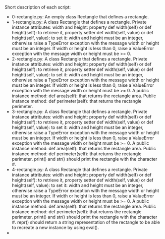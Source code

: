 Short description of each script:
+ 0-rectangle.py: An empty class Rectangle that defines a rectangle.
+ 1-rectangle.py: A class Rectangle that defines a rectangle. Private instance attributes: width and height: property def width(self) or def height(self): to retrieve it, property setter def width(self, value) or def height(self, value): to set it: width and height must be an integer, otherwise raise a TypeError exception with the message width or height must be an integer. If width or height is less than 0, raise a ValueError exception with the message width or height must be >= 0.
+ 2-rectangle.py: A class Rectangle that defines a rectangle. Private instance attributes: width and height: property def width(self) or def height(self): to retrieve it, property setter def width(self, value) or def height(self, value): to set it: width and height must be an integer, otherwise raise a TypeError exception with the message width or height must be an integer. If width or height is less than 0, raise a ValueError exception with the message width or height must be >= 0. A public instance method: def area(self): that returns the rectangle area. Public instance method: def perimeter(self): that returns the rectangle perimeter.
+ 3-rectangle.py: A class Rectangle that defines a rectangle. Private instance attributes: width and height: property def width(self) or def height(self): to retrieve it, property setter def width(self, value) or def height(self, value): to set it: width and height must be an integer, otherwise raise a TypeError exception with the message width or height must be an integer. If width or height is less than 0, raise a ValueError exception with the message width or height must be >= 0. A public instance method: def area(self): that returns the rectangle area. Public instance method: def perimeter(self): that returns the rectangle perimeter. print() and str() should print the rectangle with the character #.
+ 4-rectangle.py: A class Rectangle that defines a rectangle. Private instance attributes: width and height: property def width(self) or def height(self): to retrieve it, property setter def width(self, value) or def height(self, value): to set it: width and height must be an integer, otherwise raise a TypeError exception with the message width or height must be an integer. If width or height is less than 0, raise a ValueError exception with the message width or height must be >= 0. A public instance method: def area(self): that returns the rectangle area. Public instance method: def perimeter(self): that returns the rectangle perimeter. print() and str() should print the rectangle with the character #. repr() should return a string representation of the rectangle to be able to recreate a new instance by using eval().
+
